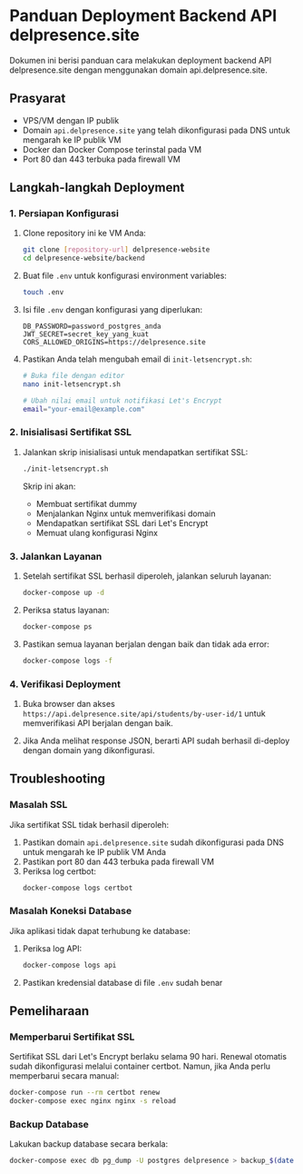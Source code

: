# Panduan Deployment Backend API delpresence.site

Dokumen ini berisi panduan cara melakukan deployment backend API delpresence.site dengan menggunakan domain api.delpresence.site.

## Prasyarat

- VPS/VM dengan IP publik
- Domain `api.delpresence.site` yang telah dikonfigurasi pada DNS untuk mengarah ke IP publik VM
- Docker dan Docker Compose terinstal pada VM
- Port 80 dan 443 terbuka pada firewall VM

## Langkah-langkah Deployment

### 1. Persiapan Konfigurasi

1. Clone repository ini ke VM Anda:
   ```bash
   git clone [repository-url] delpresence-website
   cd delpresence-website/backend
   ```

2. Buat file `.env` untuk konfigurasi environment variables:
   ```bash
   touch .env
   ```

3. Isi file `.env` dengan konfigurasi yang diperlukan:
   ```
   DB_PASSWORD=password_postgres_anda
   JWT_SECRET=secret_key_yang_kuat
   CORS_ALLOWED_ORIGINS=https://delpresence.site
   ```

4. Pastikan Anda telah mengubah email di `init-letsencrypt.sh`:
   ```bash
   # Buka file dengan editor
   nano init-letsencrypt.sh
   
   # Ubah nilai email untuk notifikasi Let's Encrypt
   email="your-email@example.com"
   ```

### 2. Inisialisasi Sertifikat SSL

1. Jalankan skrip inisialisasi untuk mendapatkan sertifikat SSL:
   ```bash
   ./init-letsencrypt.sh
   ```

   Skrip ini akan:
   - Membuat sertifikat dummy
   - Menjalankan Nginx untuk memverifikasi domain
   - Mendapatkan sertifikat SSL dari Let's Encrypt
   - Memuat ulang konfigurasi Nginx

### 3. Jalankan Layanan

1. Setelah sertifikat SSL berhasil diperoleh, jalankan seluruh layanan:
   ```bash
   docker-compose up -d
   ```

2. Periksa status layanan:
   ```bash
   docker-compose ps
   ```

3. Pastikan semua layanan berjalan dengan baik dan tidak ada error:
   ```bash
   docker-compose logs -f
   ```

### 4. Verifikasi Deployment

1. Buka browser dan akses `https://api.delpresence.site/api/students/by-user-id/1` untuk memverifikasi API berjalan dengan baik.

2. Jika Anda melihat response JSON, berarti API sudah berhasil di-deploy dengan domain yang dikonfigurasi.

## Troubleshooting

### Masalah SSL

Jika sertifikat SSL tidak berhasil diperoleh:

1. Pastikan domain `api.delpresence.site` sudah dikonfigurasi pada DNS untuk mengarah ke IP publik VM Anda
2. Pastikan port 80 dan 443 terbuka pada firewall VM
3. Periksa log certbot:
   ```bash
   docker-compose logs certbot
   ```

### Masalah Koneksi Database

Jika aplikasi tidak dapat terhubung ke database:

1. Periksa log API:
   ```bash
   docker-compose logs api
   ```

2. Pastikan kredensial database di file `.env` sudah benar

## Pemeliharaan

### Memperbarui Sertifikat SSL

Sertifikat SSL dari Let's Encrypt berlaku selama 90 hari. Renewal otomatis sudah dikonfigurasi melalui container certbot. Namun, jika Anda perlu memperbarui secara manual:

```bash
docker-compose run --rm certbot renew
docker-compose exec nginx nginx -s reload
```

### Backup Database

Lakukan backup database secara berkala:

```bash
docker-compose exec db pg_dump -U postgres delpresence > backup_$(date +%Y%m%d).sql
``` 